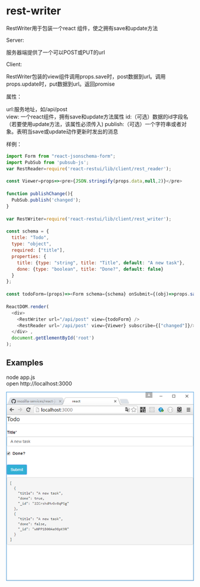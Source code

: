 # rest-writer

RestWriter用于包装一个react 组件，使之拥有save和update方法

Server:

服务器端提供了一个可以POST或PUT的url

Client:

RestWriter包装的view组件调用props.save时，post数据到url。调用props.update时，put数据到url。返回promise


属性：

url:服务地址，如/api/post  
view: 一个react组件，拥有save和update方法属性 
id:（可选）数据的id字段名（若要使用update方法，该属性必须传入)
publish:（可选）一个字符串或者对象。表明当save或update动作更新时发出的消息 

样例：

```js
import Form from "react-jsonschema-form";
import PubSub from 'pubsub-js';
var RestReader=require('react-restui/lib/client/rest_reader');

const Viewer=props=><pre>{JSON.stringify(props.data,null,2)}</pre>

function publishChange(){
  PubSub.publish('changed');
}

var RestWriter=require('react-restui/lib/client/rest_writer');

const schema = {
  title: "Todo",
  type: "object",
  required: ["title"],
  properties: {
    title: {type: "string", title: "Title", default: "A new task"},
    done: {type: "boolean", title: "Done?", default: false}
  }
};

const todoForm=(props)=><Form schema={schema} onSubmit={(obj)=>props.save(obj.formData).then(publishChange)}/>

ReactDOM.render(
  <div>
    <RestWriter url="/api/post" view={todoForm} />
    <RestReader url='/api/post' view={Viewer} subscribe={["changed"]}/> 
  </div> ,
  document.getElementById('root')
);
```

## Examples

node app.js  
open http://localhost:3000

![img](screenshots/rest_writer_save_01.png)